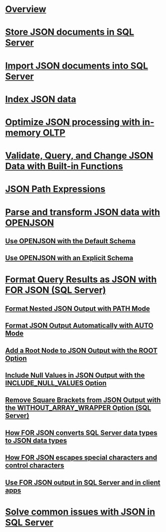 # [Overview](json-data-sql-server.md)  
# [Store JSON documents in SQL Server](store-json-documents-in-sql-tables.md)
# [Import JSON documents into SQL Server](import-json-documents-into-sql-server.md)  
# [Index JSON data](index-json-data.md)  
# [Optimize JSON processing with in-memory OLTP](optimize-json-processing-with-in-memory-oltp.md)  
# [Validate, Query, and Change JSON Data with Built-in Functions](validate-query-and-change-json-data-with-built-in-functions-sql-server.md)  
# [JSON Path Expressions](json-path-expressions-sql-server.md)  
# [Parse and transform JSON data with OPENJSON](convert-json-data-to-rows-and-columns-with-openjson-sql-server.md)  
## [Use OPENJSON with the Default Schema](use-openjson-with-the-default-schema-sql-server.md)  
## [Use OPENJSON with an Explicit Schema](use-openjson-with-an-explicit-schema-sql-server.md)  
# [Format Query Results as JSON with FOR JSON (SQL Server)](format-query-results-as-json-with-for-json-sql-server.md)  
## [Format Nested JSON Output with PATH Mode](format-nested-json-output-with-path-mode-sql-server.md)  
## [Format JSON Output Automatically with AUTO Mode](format-json-output-automatically-with-auto-mode-sql-server.md)  
## [Add a Root Node to JSON Output with the ROOT Option](add-a-root-node-to-json-output-with-the-root-option-sql-server.md)  
## [Include Null Values in JSON Output with the INCLUDE_NULL_VALUES Option](include-null-values-in-json-include-null-values-option.md)  
## [Remove Square Brackets from JSON Output with the WITHOUT_ARRAY_WRAPPER Option (SQL Server)](remove-square-brackets-from-json-without-array-wrapper-option.md)  
## [How FOR JSON converts SQL Server data types to JSON data types](how-for-json-converts-sql-server-data-types-to-json-data-types-sql-server.md)  
## [How FOR JSON escapes special characters and control characters](how-for-json-escapes-special-characters-and-control-characters-sql-server.md)  
## [Use FOR JSON output in SQL Server and in client apps](use-for-json-output-in-sql-server-and-in-client-apps-sql-server.md)  
# [Solve common issues with JSON in SQL Server](solve-common-issues-with-json-in-sql-server.md)  
